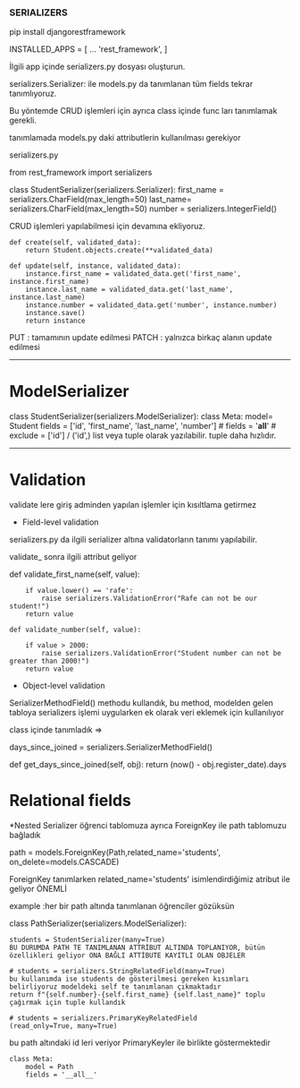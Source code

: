 ### SERIALIZERS 


pip install djangorestframework

INSTALLED_APPS = [
    ...
    'rest_framework',
]



İlgili app içinde serializers.py dosyası oluşturun.

serializers.Serializer:  ile models.py da tanımlanan tüm fields tekrar tanımlıyoruz.

Bu yöntemde CRUD işlemleri için ayrıca class içinde func ları tanımlamak gerekli.


tanımlamada models.py daki attributlerin kullanılması gerekiyor

serializers.py 

from rest_framework import serializers

class StudentSerializer(serializers.Serializer):
    first_name = serializers.CharField(max_length=50)
    last_name= serializers.CharField(max_length=50)
    number = serializers.IntegerField() 

CRUD işlemleri yapılabilmesi için devamına ekliyoruz.

    def create(self, validated_data):
        return Student.objects.create(**validated_data)

    def update(self, instance, validated_data):
        instance.first_name = validated_data.get('first_name', instance.first_name)
        instance.last_name = validated_data.get('last_name', instance.last_name)
        instance.number = validated_data.get('number', instance.number)
        instance.save()
        return instance


PUT : tamamının update edilmesi
PATCH : yalnızca birkaç alanın update edilmesi


<hr>

# ModelSerializer

class StudentSerializer(serializers.ModelSerializer):
    class Meta:
        model= Student
        fields = ['id', 'first_name', 'last_name', 'number']
        # fields = '__all__'
        # exclude = ['id'] / ('id',) list veya tuple olarak yazılabilir. tuple daha hızlıdır.

<hr>

# Validation

validate lere giriş adminden yapılan işlemler için kısıltlama getirmez

* Field-level validation

serializers.py da ilgili serializer altına validatorların tanımı yapılabilir.

validate_ sonra ilgili attribut geliyor

def validate_first_name(self, value):
        
        if value.lower() == 'rafe':
            raise serializers.ValidationError("Rafe can not be our student!")
        return value  

    def validate_number(self, value):
        
        if value > 2000:
            raise serializers.ValidationError("Student number can not be greater than 2000!")  
        return value

* Object-level validation  

SerializerMethodField() methodu kullandık, bu method, modelden gelen tabloya serializers işlemi uygularken ek olarak veri eklemek için kullanılıyor

class içinde tanımladık => 


 days_since_joined = serializers.SerializerMethodField()

 def get_days_since_joined(self, obj):
        return (now() - obj.register_date).days

# Relational fields

*Nested Serializer
öğrenci tablomuza ayrıca ForeignKey ile path tablomuzu bağladık

path = models.ForeignKey(Path,related_name='students', on_delete=models.CASCADE)

ForeignKey tanımlarken related_name='students' isimlendirdiğimiz atribut ile geliyor ÖNEMLİ

example :her bir path altında tanımlanan öğrenciler gözüksün 


class PathSerializer(serializers.ModelSerializer):

    students = StudentSerializer(many=True)
    BU DURUMDA PATH TE TANIMLANAN ATTRİBUT ALTINDA TOPLANIYOR, bütün özellikleri geliyor ONA BAĞLI ATTİBUTE KAYITLI OLAN OBJELER 

    # students = serializers.StringRelatedField(many=True)
    bu kullanımda ise students de gösterilmesi gereken kısımları belirliyoruz modeldeki self te tanımlanan çıkmaktadır
    return f"{self.number}-{self.first_name} {self.last_name}" toplu çağırmak için tuple kullandık

    # students = serializers.PrimaryKeyRelatedField
    (read_only=True, many=True)
   bu path altındaki id leri veriyor
    PrimaryKeyler ile birlikte göstermektedir

    class Meta:
        model = Path
        fields = '__all__'



